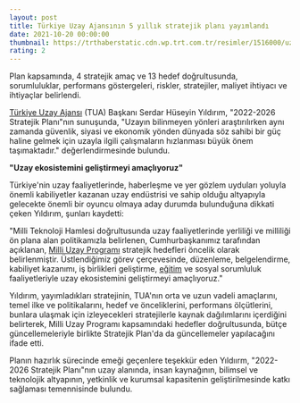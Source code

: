 ```yaml
--- 
layout: post
title: Türkiye Uzay Ajansının 5 yıllık stratejik planı yayımlandı
date: 2021-10-20 00:00:00
thumbnail: https://trthaberstatic.cdn.wp.trt.com.tr/resimler/1516000/uzay-yolcusu-turk-astronot-1517344.jpg
rating: 2
---
```

<p>
	Plan kapsamında, 4 stratejik amaç ve 13 hedef doğrultusunda, sorumluluklar, performans göstergeleri, riskler, stratejiler, maliyet ihtiyacı ve ihtiyaçlar belirlendi.</p>
<p>
	<a href="https://www.trthaber.com/etiket/turkiye-uzay-ajansi/" target="_blank">Türkiye Uzay Ajansı</a> (TUA) Başkanı Serdar Hüseyin Yıldırım, "2022-2026 Stratejik Planı"nın sunuşunda, "Uzayın bilinmeyen yönleri araştırılırken aynı zamanda güvenlik, siyasi ve ekonomik yönden dünyada söz sahibi bir güç haline gelmek için uzayla ilgili çalışmaların hızlanması büyük önem taşımaktadır." değerlendirmesinde bulundu.</p>
<p>
	<strong>"Uzay ekosistemini geliştirmeyi amaçlıyoruz"</strong></p>
<p>
	Türkiye'nin uzay faaliyetlerinde, haberleşme ve yer gözlem uyduları yoluyla önemli kabiliyetler kazanan uzay endüstrisi ve sahip olduğu altyapıyla gelecekte önemli bir oyuncu olmaya aday durumda bulunduğuna dikkati çeken Yıldırım, şunları kaydetti:</p>
<p>
	"Milli Teknoloji Hamlesi doğrultusunda uzay faaliyetlerinde yerliliği ve milliliği ön plana alan politikamızla belirlenen, Cumhurbaşkanımız tarafından açıklanan, <a href="https://www.trthaber.com/etiket/milli-uzay-programi/" target="_blank">Milli Uzay Programı</a> stratejik hedefleri öncelik olarak belirlenmiştir. Üstlendiğimiz görev çerçevesinde, düzenleme, belgelendirme, kabiliyet kazanımı, iş birlikleri geliştirme, <a href="https://www.trthaber.com/etiket/egitim/" target="_blank">eğitim</a> ve sosyal sorumluluk faaliyetleriyle uzay ekosistemini geliştirmeyi amaçlıyoruz."</p>
<p>
	Yıldırım, yayımladıkları stratejinin, TUA'nın orta ve uzun vadeli amaçlarını, temel ilke ve politikalarını, hedef ve önceliklerini, performans ölçütlerini, bunlara ulaşmak için izleyecekleri stratejilerle kaynak dağılımlarını içerdiğini belirterek, Milli Uzay Programı kapsamındaki hedefler doğrultusunda, bütçe güncellemeleriyle birlikte Stratejik Plan'da da güncellemeler yapılacağını ifade etti.</p>
<p>
	Planın hazırlık sürecinde emeği geçenlere teşekkür eden Yıldıırm, "2022-2026 Stratejik Planı"nın uzay alanında, insan kaynağının, bilimsel ve teknolojik altyapının, yetkinlik ve kurumsal kapasitenin geliştirilmesinde katkı sağlaması temennisinde bulundu.</p>